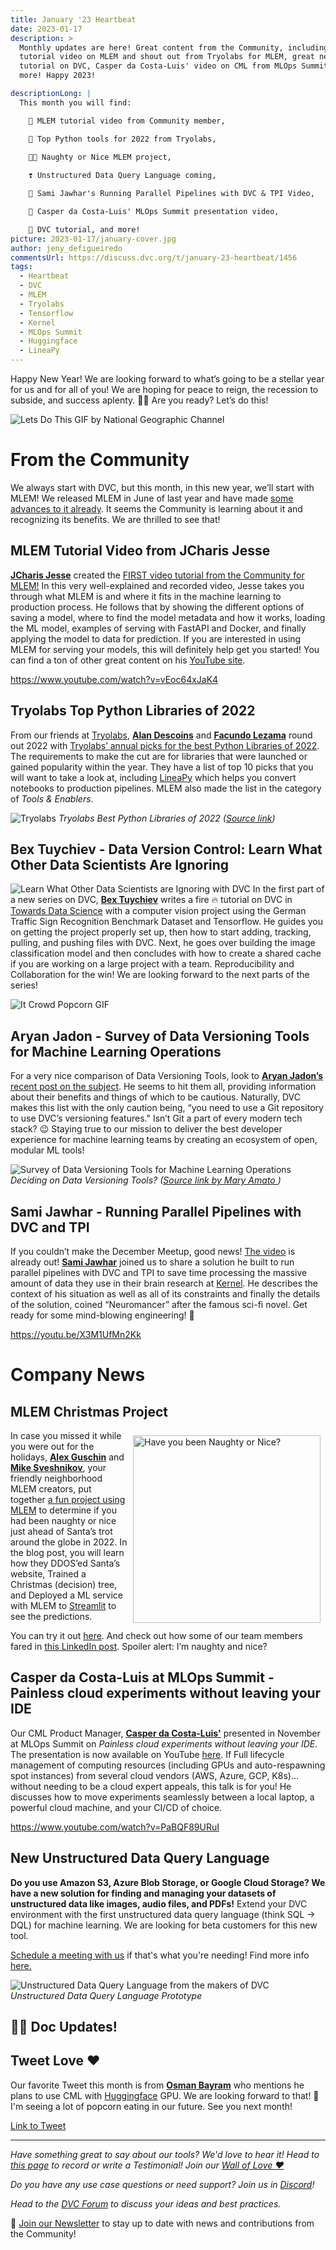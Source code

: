 ```yaml
---
title: January '23 Heartbeat
date: 2023-01-17
description: >
  Monthly updates are here! Great content from the Community, including a new
  tutorial video on MLEM and shout out from Tryolabs for MLEM, great new
  tutorial on DVC, Casper da Costa-Luis' video on CML from MLOps Summit and
  more! Happy 2023!

descriptionLong: |
  This month you will find:

    🎥 MLEM tutorial video from Community member,

    🥇 Top Python tools for 2022 from Tryolabs,
    
    🎅🏼 Naughty or Nice MLEM project,

    ❣️ Unstructured Data Query Language coming,

    🎥 Sami Jawhar's Running Parallel Pipelines with DVC & TPI Video,

    🎥 Casper da Costa-Luis' MLOps Summit presentation video,

    👀 DVC tutorial, and more!
picture: 2023-01-17/january-cover.jpg
author: jeny_defigueiredo
commentsUrl: https://discuss.dvc.org/t/january-23-heartbeat/1456
tags:
  - Heartbeat
  - DVC
  - MLEM
  - Tryolabs
  - Tensorflow
  - Kernel
  - MLOps Summit
  - Huggingface
  - LineaPy
---
```


Happy New Year! We are looking forward to what’s going to be a stellar year for
us and for all of you! We are hoping for peace to reign, the recession to
subside, and success aplenty. 🤞🏼 Are you ready? Let’s do this!

![Lets Do This GIF by National Geographic Channel](https://media.giphy.com/media/JykvbWfXtAHSM/giphy.gif)

# From the Community

We always start with DVC, but this month, in this new year, we’ll start with
MLEM! We released MLEM in June of last year and have made
[some advances to it already](https://iterative.ai/blog/mlem-k8s-sagemaker). It
seems the Community is learning about it and recognizing its benefits. We are
thrilled to see that!

## MLEM Tutorial Video from JCharis Jesse

[**JCharis Jesse**](https://twitter.com/JCharisTech) created the
[FIRST video tutorial from the Community for MLEM!](https://www.youtube.com/watch?v=vEoc64xJaK4)
In this very well-explained and recorded video, Jesse takes you through what
MLEM is and where it fits in the machine learning to production process. He
follows that by showing the different options of saving a model, where to find
the model metadata and how it works, loading the ML model, examples of serving
with FastAPI and Docker, and finally applying the model to data for prediction.
If you are interested in using MLEM for serving your models, this will
definitely help get you started! You can find a ton of other great content on
his [YouTube site](https://www.youtube.com/@JCharisTech).

https://www.youtube.com/watch?v=vEoc64xJaK4

## Tryolabs Top Python Libraries of 2022

From our friends at [Tryolabs](https://tryolabs.com/),
[**Alan Descoins**](https://www.linkedin.com/in/alan-descoins/) and
[**Facundo Lezama**](https://www.linkedin.com/in/facundo-lezama/) round out 2022
with
[Tryolabs’ annual picks for the best Python Libraries of 2022](https://tryolabs.com/blog/2022/12/26/top-python-libraries-2022).
The requirements to make the cut are for libraries that were launched or gained
popularity within the year. They have a list of top 10 picks that you will want
to take a look at, including [LineaPy](https://lineapy.org/) which helps you
convert notebooks to production pipelines. MLEM also made the list in the
category of _Tools & Enablers_.

![Tryolabs](../uploads/images/2023-01-17/tryolabs.png '=800') _Tryolabs Best
Python Libraries of 2022
([Source link](https://tryolabs.com/blog/2022/12/26/top-python-libraries-2022))_

## Bex Tuychiev - Data Version Control: Learn What Other Data Scientists Are Ignoring

![Learn What Other Data Scientists are Ignoring with DVC](../uploads/images/2023-01-17/fiona-art.jpg 'Photo by Fiona Art from Pexels :wrap-left =300')
In the first part of a new series on DVC,
[**Bex Tuychiev**](https://www.linkedin.com/in/bextuychiev/) writes a fire 🔥
tutorial on DVC in
[Towards Data Science](https://towardsdatascience.com/how-to-version-gigabyte-sized-datasets-just-like-code-with-dvc-in-python-5197662e85bd)
with a computer vision project using the German Traffic Sign Recognition
Benchmark Dataset and Tensorflow. He guides you on getting the project properly
set up, then how to start adding, tracking, pulling, and pushing files with DVC.
Next, he goes over building the image classification model and then concludes
with how to create a shared cache if you are working on a large project with a
team. Reproducibility and Collaboration for the win! We are looking forward to
the next parts of the series!

![It Crowd Popcorn GIF](https://media.giphy.com/media/epxDzItQhxAzK/giphy.gif)

## Aryan Jadon - Survey of Data Versioning Tools for Machine Learning Operations

For a very nice comparison of Data Versioning Tools, look to
[**Aryan Jadon’s**](https://www.linkedin.com/in/aryan-jadon/)
[recent post on the subject](https://medium.com/@aryanjadon/analysis-of-data-versioning-tools-for-machine-learning-operations-1cb27146ce49).
He seems to hit them all, providing information about their benefits and things
of which to be cautious. Naturally, DVC makes this list with the only caution
being, “you need to use a Git repository to use DVC’s versioning features."
Isn’t Git a part of every modern tech stack? 😉 Staying true to our mission to
deliver the best developer experience for machine learning teams by creating an
ecosystem of open, modular ML tools!

![Survey of Data Versioning Tools for Machine Learning Operations](../uploads/images/2023-01-17/aryan-jadon.png '=800')
_Deciding on Data Versioning Tools?
([Source link by Mary Amato ](https://medium.com/@aryanjadon/analysis-of-data-versioning-tools-for-machine-learning-operations-1cb27146ce49))_

## Sami Jawhar - Running Parallel Pipelines with DVC and TPI

If you couldn’t make the December Meetup, good news!
[The video](https://youtu.be/X3M1UfMn2Kk) is already out!
[**Sami Jawhar**](https://www.linkedin.com/in/sami-jawhar-a58b9849/) joined us
to share a solution he built to run parallel pipelines with DVC and TPI to save
time processing the massive amount of data they use in their brain research at
[Kernel](https://www.kernel.com/). He describes the context of his situation as
well as all of its constraints and finally the details of the solution, coined
“Neuromancer” after the famous sci-fi novel. Get ready for some mind-blowing
engineering! 🤯

https://youtu.be/X3M1UfMn2Kk

# Company News

## MLEM Christmas Project

<img src="https://media.giphy.com/media/KtrhyNGwNCSYM4pVRq/giphy.gif" alt="Have you been Naughty or Nice?" title="Naughty or Nice MLEMMing" style="width: 300px; float: right; clear: left; padding: 0.5rem"></img>
In case you missed it while you were out for the holidays,
[**Alex Guschin**](https://www.linkedin.com/in/1aguschin/) and
[**Mike Sveshnikov**](https://www.linkedin.com/in/mike0sv/), your friendly
neighborhood MLEM creators, put together
[a fun project using MLEM](https://medium.com/@mike0sv/i-trained-a-model-to-tell-if-you-were-naughty-this-year-11a36ca6d472)
to determine if you had been naughty or nice just ahead of Santa’s trot around
the globe in 2022. In the blog post, you will learn how they DDOS’ed Santa’s
website, Trained a Christmas (decision) tree, and Deployed a ML service with
MLEM to [Streamlit](https://streamlit.io/) to see the predictions.

You can try it out [here](https://mlem-nice-or-naughty.fly.dev/). And check out
how some of our team members fared in
[this LinkedIn post](https://www.linkedin.com/posts/1aguschin_streamlit-activity-7012056418816036864-k9hv?utm_source=share&utm_medium=member_desktop).
Spoiler alert: I’m naughty and nice?

## Casper da Costa-Luis at MLOps Summit - Painless cloud experiments without leaving your IDE

Our CML Product Manager,
[**Casper da Costa-Luis'**](https://github.com/casperdcl) presented in November
at MLOps Summit on _Painless cloud experiments without leaving your IDE_. The
presentation is now available on YouTube
[here](https://www.youtube.com/watch?v=PaBQF89URuI). If Full lifecycle
management of computing resources (including GPUs and auto-respawning spot
instances) from several cloud vendors (AWS, Azure, GCP, K8s)... without needing
to be a cloud expert appeals, this talk is for you! He discusses how to move
experiments seamlessly between a local laptop, a powerful cloud machine, and
your CI/CD of choice.

https://www.youtube.com/watch?v=PaBQF89URuI

## New Unstructured Data Query Language

**Do you use Amazon S3, Azure Blob Storage, or Google Cloud Storage? We have a
new solution for finding and managing your datasets of unstructured data like
images, audio files, and PDFs!** Extend your DVC environment with the first
unstructured data query language (think SQL -> DQL) for machine learning. We are
looking for beta customers for this new tool.

[Schedule a meeting with us](https://calendly.com/gtm-2/iterative-datamgmt-overview)
if that's what you're needing! Find more info
[here.](https://iterative.ai/data-catalog-for-ml)

![Unstructured Data Query Language from the makers of DVC](../uploads/images/2023-01-17/dvc-cloud.png '=800')
_Unstructured Data Query Language Prototype_

## ✍🏼 Doc Updates!

## Tweet Love ❤️

Our favorite Tweet this month is from
[**Osman Bayram**](https://twitter.com/the_osbm) who mentions he plans to use
CML with [Huggingface](https://huggingface.co/) GPU. We are looking forward to
that! 🍿 I'm seeing a lot of popcorn eating in our future. See you next month!

[Link to Tweet](https://twitter.com/the_osbm/status/1606018332175478786?s=20&t=uTKIsTjTv5frJPz2yNPqUw)

---

_Have something great to say about our tools? We'd love to hear it! Head to
[this page](https://testimonial.to/iterative-open-source-community-shout-outs)
to record or write a Testimonial! Join our
[Wall of Love ❤️](https://testimonial.to/iterative-open-source-community-shout-outs/all)_

_Do you have any use case questions or need support? Join us in
[Discord](https://discord.com/invite/dvwXA2N)!_

_Head to the [DVC Forum](https://discuss.dvc.org/) to discuss your ideas and
best practices._

📰 [Join our Newsletter](https://share.hsforms.com/1KRL5_dTbQMKfV7nDD6V-8g4sbyq)
to stay up to date with news and contributions from the Community!
